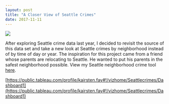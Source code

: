 ```yaml
---
layout: post
title: "A Closer View of Seattle Crimes"
date: 2017-11-11
---
```

<img class="post" src="https://upload.wikimedia.org/wikipedia/commons/thumb/a/a9/Crime.svg/692px-Crime.svg.png"/>
 
After exploring Seattle crime data last year, I decided to revisit the source of this data set and take a new look at Seattle crimes by neighborhood instead of by time of day or year. The inspiration for this project came from a friend whose parents are relocating to Seattle. He wanted to put his parents in the safest neighborhood possible. View my Seattle neighborhood crime tool [here](https://public.tableau.com/profile/kairsten.fay#!/vizhome/Seattlecrimes/Dashboard1).  
  
[https://public.tableau.com/profile/kairsten.fay#!/vizhome/Seattlecrimes/Dashboard1](https://public.tableau.com/profile/kairsten.fay#!/vizhome/Seattlecrimes/Dashboard1)

